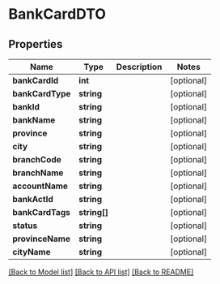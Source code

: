 # BankCardDTO

## Properties
Name | Type | Description | Notes
------------ | ------------- | ------------- | -------------
**bankCardId** | **int** |  | [optional] 
**bankCardType** | **string** |  | [optional] 
**bankId** | **string** |  | [optional] 
**bankName** | **string** |  | [optional] 
**province** | **string** |  | [optional] 
**city** | **string** |  | [optional] 
**branchCode** | **string** |  | [optional] 
**branchName** | **string** |  | [optional] 
**accountName** | **string** |  | [optional] 
**bankActId** | **string** |  | [optional] 
**bankCardTags** | **string[]** |  | [optional] 
**status** | **string** |  | [optional] 
**provinceName** | **string** |  | [optional] 
**cityName** | **string** |  | [optional] 

[[Back to Model list]](../README.md#documentation-for-models) [[Back to API list]](../README.md#documentation-for-api-endpoints) [[Back to README]](../README.md)


